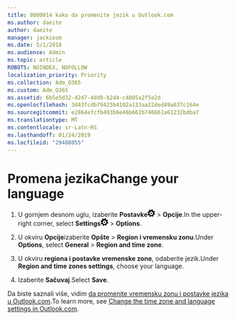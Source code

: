 ```yaml
---
title: 8000014 kako da promenite jezik u Outlook.com
ms.author: daeite
author: daeite
manager: jackiesm
ms.date: 5/1/2018
ms.audience: Admin
ms.topic: article
ROBOTS: NOINDEX, NOFOLLOW
localization_priority: Priority
ms.collection: Adm_O365
ms.custom: Adm_O365
ms.assetid: 6b5e5d32-d247-4dd9-b2d4-c4805a2f5e2d
ms.openlocfilehash: 3d43fcdb79423b4102a133aa22ded49a037c164e
ms.sourcegitcommit: e2864efcfb493b6e46b662b746661a61232bdba7
ms.translationtype: MT
ms.contentlocale: sr-Latn-RS
ms.lasthandoff: 01/24/2019
ms.locfileid: "29488055"
---
```

# <a name="change-your-language"></a><span data-ttu-id="f1a0e-102">Promena jezika</span><span class="sxs-lookup"><span data-stu-id="f1a0e-102">Change your language</span></span>

1. <span data-ttu-id="f1a0e-103">U gornjem desnom uglu, izaberite **Postavke**![postavke](media/f4b2e798-fff1-4a14-931f-5677a4543b58.png) \> **Opcije**.</span><span class="sxs-lookup"><span data-stu-id="f1a0e-103">In the upper-right corner, select **Settings**![Settings](media/f4b2e798-fff1-4a14-931f-5677a4543b58.png) \> **Options**.</span></span>
    
2. <span data-ttu-id="f1a0e-104">U okviru **Opcije**izaberite **Opšte** \> **Region i vremensku zonu**.</span><span class="sxs-lookup"><span data-stu-id="f1a0e-104">Under **Options**, select **General** \> **Region and time zone**.</span></span>
    
3. <span data-ttu-id="f1a0e-105">U okviru **regiona i postavke vremenske zone**, odaberite jezik.</span><span class="sxs-lookup"><span data-stu-id="f1a0e-105">Under **Region and time zones settings**, choose your language.</span></span>
    
4. <span data-ttu-id="f1a0e-106">Izaberite **Sačuvaj**.</span><span class="sxs-lookup"><span data-stu-id="f1a0e-106">Select **Save**.</span></span>
    
<span data-ttu-id="f1a0e-107">Da biste saznali više, vidim [da promenite vremensku zonu i postavke jezika u Outlook.com](https://go.microsoft.com/fwlink/p/?linkid=873132).</span><span class="sxs-lookup"><span data-stu-id="f1a0e-107">To learn more, see [Change the time zone and language settings in Outlook.com](https://go.microsoft.com/fwlink/p/?linkid=873132).</span></span>
  

